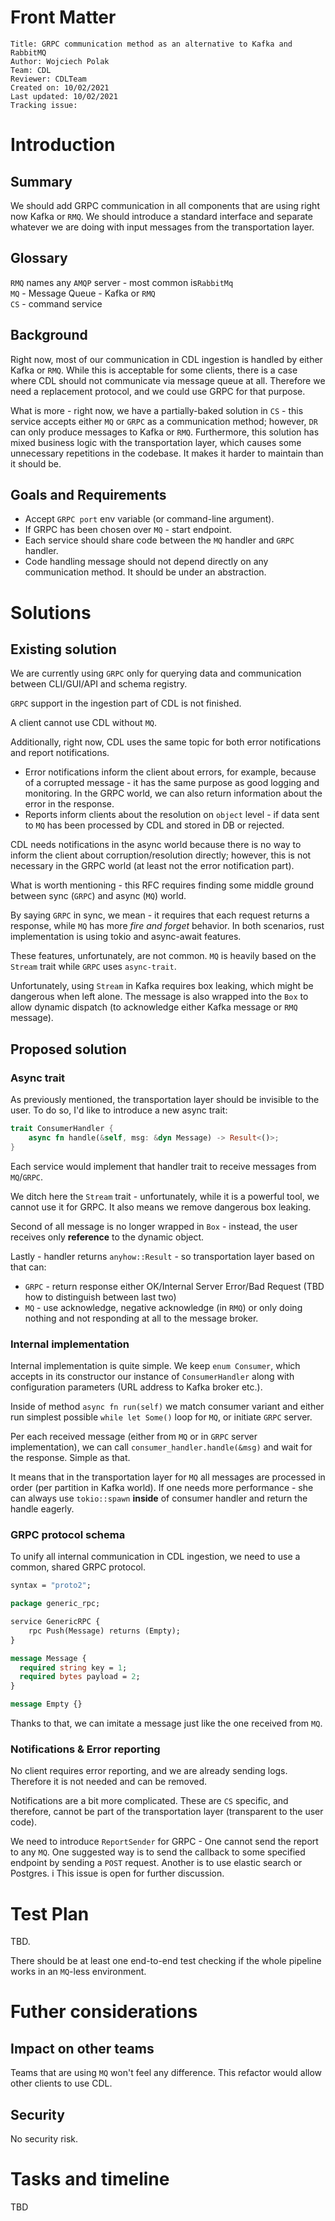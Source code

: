 # Front Matter

```
Title: GRPC communication method as an alternative to Kafka and RabbitMQ
Author: Wojciech Polak
Team: CDL
Reviewer: CDLTeam
Created on: 10/02/2021
Last updated: 10/02/2021
Tracking issue:
```

# Introduction
## Summary

We should add GRPC communication in all components that are using right now Kafka or `RMQ`. We should introduce a standard interface and separate whatever we are doing with input messages from the transportation layer.

## Glossary

`RMQ` names any `AMQP` server - most common is`RabbitMq` \
`MQ` - Message Queue - Kafka or `RMQ` \
`CS` - command service

## Background

Right now, most of our communication in CDL ingestion is handled by either Kafka or `RMQ`. While this is acceptable for some clients, there is a case where CDL should not communicate via message queue at all. Therefore we need a replacement protocol, and we could use GRPC for that purpose.

What is more - right now, we have a partially-baked solution in `CS` - this service accepts either `MQ` or `GRPC` as a communication method; however, `DR` can only produce messages to Kafka or `RMQ`. Furthermore, this solution has mixed business logic with the transportation layer, which causes some unnecessary repetitions in the codebase. It makes it harder to maintain than it should be.

## Goals and Requirements
* Accept `GRPC port` env variable (or command-line argument).
* If GRPC has been chosen over `MQ` - start endpoint.
* Each service should share code between the `MQ` handler and `GRPC` handler.
* Code handling message should not depend directly on any communication method. It should be under an abstraction.

# Solutions
## Existing solution

We are currently using `GRPC` only for querying data and communication between CLI/GUI/API and schema registry.

`GRPC` support in the ingestion part of CDL is not finished.

A client cannot use CDL without `MQ`.

Additionally, right now, CDL uses the same topic for both error notifications and report notifications.
* Error notifications inform the client about errors, for example, because of a corrupted message - it has the same purpose as good logging and monitoring. In the GRPC world, we can also return information about the error in the response.
* Reports inform clients about the resolution on `object` level - if data sent to `MQ` has been processed by CDL and stored in DB or rejected.

CDL needs notifications in the async world because there is no way to inform the client about corruption/resolution directly; however, this is not necessary in the GRPC world (at least not the error notification part).

What is worth mentioning - this RFC requires finding some middle ground between sync (`GRPC`) and async (`MQ`) world. 

By saying `GRPC` in sync, we mean - it requires that each request returns a response, while `MQ` has more *fire and forget* behavior. In both scenarios, rust implementation is using tokio and async-await features.

These features, unfortunately, are not common.
`MQ` is heavily based on the `Stream` trait while `GRPC` uses `async-trait`.

Unfortunately, using `Stream` in Kafka requires box leaking, which might be dangerous when left alone. The message is also wrapped into the `Box` to allow dynamic dispatch (to acknowledge either Kafka message or `RMQ` message).

## Proposed solution

### Async trait
As previously mentioned, the transportation layer should be invisible to the user. To do so, I'd like to introduce a new async trait:
```rust
trait ConsumerHandler {
    async fn handle(&self, msg: &dyn Message) -> Result<()>;
}
```

Each service would implement that handler trait to receive messages from `MQ`/`GRPC`.

We ditch here the `Stream` trait - unfortunately, while it is a powerful tool, we cannot use it for GRPC. It also means we remove dangerous box leaking.

Second of all message is no longer wrapped in `Box` - instead, the user receives only **reference** to the dynamic object.

Lastly - handler returns `anyhow::Result` - so transportation layer based on that can:
* `GRPC` - return response either OK/Internal Server Error/Bad Request (TBD how to distinguish between last two)
* `MQ` - use acknowledge, negative acknowledge (in `RMQ`) or only doing nothing and not responding at all to the message broker.

### Internal implementation
Internal implementation is quite simple. We keep `enum Consumer`, which accepts in its constructor our instance of `ConsumerHandler` along with configuration parameters (URL address to Kafka broker etc.).

Inside of method `async fn run(self)` we match consumer variant and either run simplest possible `while let Some()` loop for `MQ`, or initiate `GRPC` server.

Per each received message (either from `MQ` or in `GRPC` server implementation), we can call `consumer_handler.handle(&msg)` and wait for the response. Simple as that.

It means that in the transportation layer for `MQ` all messages are processed in order (per partition in Kafka world). If one needs more performance - she can always use `tokio::spawn` **inside** of consumer handler and return the handle eagerly.

### GRPC protocol schema

To unify all internal communication in CDL ingestion, we need to use a common, shared GRPC protocol.
```proto
syntax = "proto2";

package generic_rpc;

service GenericRPC {
    rpc Push(Message) returns (Empty);
}

message Message {
  required string key = 1;
  required bytes payload = 2;
}

message Empty {}
```
Thanks to that, we can imitate a message just like the one received from `MQ`.

### Notifications & Error reporting

No client requires error reporting, and we are already sending logs. Therefore it is not needed and can be removed.

Notifications are a bit more complicated. These are `CS` specific, and therefore, cannot be part of the transportation layer (transparent to the user code).

We need to introduce `ReportSender` for GRPC - One cannot send the report to any `MQ`. One suggested way is to send the callback to some specified endpoint by sending a `POST` request. Another is to use elastic search or Postgres.
i
This issue is open for further discussion.

# Test Plan

TBD.

There should be at least one end-to-end test checking if the whole pipeline works in an `MQ`-less environment.

# Futher considerations
## Impact on other teams

Teams that are using `MQ` won't feel any difference. This refactor would allow other clients to use CDL.

## Security

No security risk.

# Tasks and timeline

TBD
